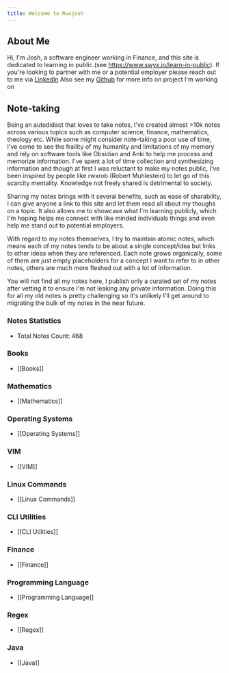 ```yaml
---
title: Welcome to Rwxjosh
---
```


## About Me
Hi, I'm Josh, a software engineer working in Finance, and this site is dedicated to learning in public.(see https://www.swyx.io/learn-in-public).
If you're looking to partner with me or a potential employer please reach out to me via [LinkedIn](https://www.linkedin.com/in/joshpius41/)
Also see my [Github](https://github.com/josh-pius) for more info on project I'm working on


## Note-taking
Being an autodidact that loves to take notes, I've created almost >10k notes across various topics such as computer science, finance, mathematics, theology etc.
While some might consider note-taking a poor use of time, I've come to see the fraility of my humanity and limitations of my memory and rely on software tools like Obsidian and Anki to help me process and memorize information.
I've spent a lot of time collection and synthesizing information and though at first I was reluctant to make my notes public, I've been inspired by people like rwxrob (Robert Muhlestein) to let go of this scarcity mentality. Knowledge not freely shared is detrimental to society.

Sharing my notes brings with it several benefits, such as ease of sharability, I can give anyone a link to this site and let them read all about my thoughs on a topic. 
It also allows me to showcase what I'm learning publicly, which I'm hoping helps me connect with like minded individuals things and even help me stand out to potential employers.

With regard to my notes themselves, I try to maintain atomic notes, which means each of my notes tends to be about a single concept/idea but links to other ideas when they are referenced.
Each note grows organically, some of them are just empty placeholders for a concept I want to refer to in other notes, others are much more fleshed out with a lot of information.

You will not find all my notes here, I publish only a curated set of my notes after vetting it to ensure I'm not leaking any private information. 
Doing this for all my old notes is pretty challenging so it's unlikely I'll get around to migrating the bulk of my notes in the near future.


### Notes Statistics
- Total Notes Count: 468
### Books
- [[Books]]
### Mathematics
- [[Mathematics]]
### Operating Systems
- [[Operating Systems]]
### VIM
- [[VIM]]
### Linux Commands
- [[Linux Commands]]
### CLI Utilities
- [[CLI Utilities]]
### Finance
- [[Finance]]
### Programming Language
- [[Programming Language]]
### Regex
- [[Regex]]
### Java
- [[Java]]
